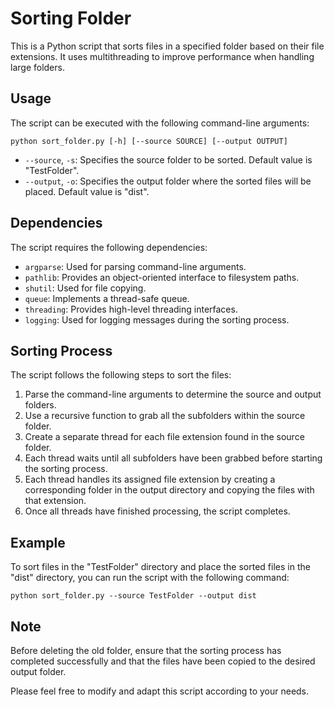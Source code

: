 # Sorting Folder

This is a Python script that sorts files in a specified folder based on their file extensions. It uses multithreading to improve performance when handling large folders.

## Usage

The script can be executed with the following command-line arguments:

```
python sort_folder.py [-h] [--source SOURCE] [--output OUTPUT]
```

- `--source`, `-s`: Specifies the source folder to be sorted. Default value is "TestFolder".
- `--output`, `-o`: Specifies the output folder where the sorted files will be placed. Default value is "dist".

## Dependencies

The script requires the following dependencies:

- `argparse`: Used for parsing command-line arguments.
- `pathlib`: Provides an object-oriented interface to filesystem paths.
- `shutil`: Used for file copying.
- `queue`: Implements a thread-safe queue.
- `threading`: Provides high-level threading interfaces.
- `logging`: Used for logging messages during the sorting process.

## Sorting Process

The script follows the following steps to sort the files:

1. Parse the command-line arguments to determine the source and output folders.
2. Use a recursive function to grab all the subfolders within the source folder.
3. Create a separate thread for each file extension found in the source folder.
4. Each thread waits until all subfolders have been grabbed before starting the sorting process.
5. Each thread handles its assigned file extension by creating a corresponding folder in the output directory and copying the files with that extension.
6. Once all threads have finished processing, the script completes.

## Example

To sort files in the "TestFolder" directory and place the sorted files in the "dist" directory, you can run the script with the following command:

```
python sort_folder.py --source TestFolder --output dist
```

## Note

Before deleting the old folder, ensure that the sorting process has completed successfully and that the files have been copied to the desired output folder.

Please feel free to modify and adapt this script according to your needs.
